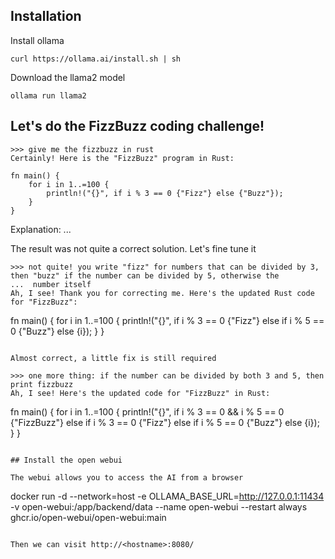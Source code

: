 
## Installation

Install ollama

```
curl https://ollama.ai/install.sh | sh
```

Download the llama2 model

```
ollama run llama2
```

## Let's do the FizzBuzz coding challenge!

```
>>> give me the fizzbuzz in rust
Certainly! Here is the "FizzBuzz" program in Rust:
```

```
fn main() {
    for i in 1..=100 {
        println!("{}", if i % 3 == 0 {"Fizz"} else {"Buzz"});
    }
}
```
Explanation:
...

The result was not quite a correct solution. Let's fine tune it

```
>>> not quite! you write "fizz" for numbers that can be divided by 3, then "buzz" if the number can be divided by 5, otherwise the
...  number itself
Ah, I see! Thank you for correcting me. Here's the updated Rust code for "FizzBuzz":
```
fn main() {
    for i in 1..=100 {
        println!("{}", if i % 3 == 0 {"Fizz"} else if i % 5 == 0 {"Buzz"} else {i});
    }
}
```

Almost correct, a little fix is still required

>>> one more thing: if the number can be divided by both 3 and 5, then print fizzbuzz
Ah, I see! Here's the updated code for "FizzBuzz" in Rust:
```
fn main() {
    for i in 1..=100 {
        println!("{}", if i % 3 == 0 && i % 5 == 0 {"FizzBuzz"} else if i % 3 == 0 {"Fizz"} else if i % 5 == 0 {"Buzz"} else
{i});
    }
}
```

## Install the open webui

The webui allows you to access the AI from a browser

```
docker run -d --network=host -e OLLAMA_BASE_URL=http://127.0.0.1:11434 \
    -v open-webui:/app/backend/data --name open-webui --restart always ghcr.io/open-webui/open-webui:main
```

Then we can visit http://<hostname>:8080/
